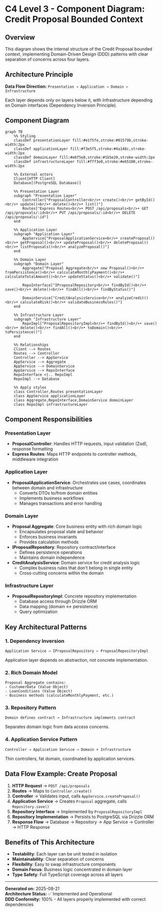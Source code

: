 # C4 Level 3 - Component Diagram: Credit Proposal Bounded Context

## Overview

This diagram shows the internal structure of the Credit Proposal bounded context, implementing Domain-Driven Design (DDD) patterns with clear separation of concerns across four layers.

## Architecture Principle

**Data Flow Direction:** `Presentation → Application → Domain ← Infrastructure`

Each layer depends only on layers below it, with Infrastructure depending on Domain interfaces (Dependency Inversion Principle).

## Component Diagram

```mermaid
graph TB
    %% Styling
    classDef presentationLayer fill:#e1f5fe,stroke:#01579b,stroke-width:2px
    classDef applicationLayer fill:#f3e5f5,stroke:#4a148c,stroke-width:2px
    classDef domainLayer fill:#e8f5e8,stroke:#1b5e20,stroke-width:2px
    classDef infrastructureLayer fill:#fff3e0,stroke:#e65100,stroke-width:2px

    %% External actors
    Client[HTTP Client]
    Database[(PostgreSQL Database)]

    %% Presentation Layer
    subgraph "Presentation Layer"
        Controller["ProposalController<br/>• create()<br/>• getById()<br/>• update()<br/>• delete()<br/>• list()"]
        Routes["Express Routes<br/>• POST /api/proposals<br/>• GET /api/proposals/:id<br/>• PUT /api/proposals/:id<br/>• DELETE /api/proposals/:id"]
    end

    %% Application Layer
    subgraph "Application Layer"
        AppService["ProposalApplicationService<br/>• createProposal()<br/>• getProposal()<br/>• updateProposal()<br/>• deleteProposal()<br/>• listProposals()<br/>• analyzeProposal()"]
    end

    %% Domain Layer
    subgraph "Domain Layer"
        Aggregate["Proposal Aggregate<br/>• new Proposal()<br/>• fromPersistence()<br/>• calculateMonthlyPayment()<br/>• calculateTotalAmount()<br/>• updateStatus()<br/>• validate()"]

        RepoInterface["IProposalRepository<br/>• findById()<br/>• save()<br/>• delete()<br/>• findAll()<br/>• findByStatus()"]

        DomainService["CreditAnalysisService<br/>• analyzeCredit()<br/>• calculateRisk()<br/>• validateBusinessRules()"]
    end

    %% Infrastructure Layer
    subgraph "Infrastructure Layer"
        RepoImpl["ProposalRepositoryImpl<br/>• findById()<br/>• save()<br/>• delete()<br/>• findAll()<br/>• toDomain()<br/>• toPersistence()"]
    end

    %% Relationships
    Client --> Routes
    Routes --> Controller
    Controller --> AppService
    AppService --> Aggregate
    AppService --> DomainService
    AppService --> RepoInterface
    RepoInterface <|.. RepoImpl
    RepoImpl --> Database

    %% Apply styles
    class Controller,Routes presentationLayer
    class AppService applicationLayer
    class Aggregate,RepoInterface,DomainService domainLayer
    class RepoImpl infrastructureLayer
```

## Component Responsibilities

### Presentation Layer

- **ProposalController**: Handles HTTP requests, input validation (Zod), response formatting
- **Express Routes**: Maps HTTP endpoints to controller methods, middleware integration

### Application Layer

- **ProposalApplicationService**: Orchestrates use cases, coordinates between domain and infrastructure
  - Converts DTOs to/from domain entities
  - Implements business workflows
  - Manages transactions and error handling

### Domain Layer

- **Proposal Aggregate**: Core business entity with rich domain logic
  - Encapsulates proposal state and behavior
  - Enforces business invariants
  - Provides calculation methods
- **IProposalRepository**: Repository contract/interface
  - Defines persistence operations
  - Maintains domain independence
- **CreditAnalysisService**: Domain service for credit analysis logic
  - Complex business rules that don't belong in single entity
  - Cross-cutting concerns within the domain

### Infrastructure Layer

- **ProposalRepositoryImpl**: Concrete repository implementation
  - Database access through Drizzle ORM
  - Data mapping (domain ↔ persistence)
  - Query optimization

## Key Architectural Patterns

### 1. **Dependency Inversion**

```
Application Service → IProposalRepository ← ProposalRepositoryImpl
```

Application layer depends on abstraction, not concrete implementation.

### 2. **Rich Domain Model**

```
Proposal Aggregate contains:
- CustomerData (Value Object)
- LoanConditions (Value Object)
- Business methods (calculateMonthlyPayment, etc.)
```

### 3. **Repository Pattern**

```
Domain defines contract → Infrastructure implements contract
```

Separates domain logic from data access concerns.

### 4. **Application Service Pattern**

```
Controller → Application Service → Domain + Infrastructure
```

Thin controllers, fat domain, coordinated by application services.

## Data Flow Example: Create Proposal

1. **HTTP Request** → `POST /api/proposals`
2. **Routes** → Maps to `Controller.create()`
3. **Controller** → Validates input, calls `AppService.createProposal()`
4. **Application Service** → Creates `Proposal` aggregate, calls `Repository.save()`
5. **Repository Interface** → Implemented by `ProposalRepositoryImpl`
6. **Repository Implementation** → Persists to PostgreSQL via Drizzle ORM
7. **Response Flow** → Database → Repository → App Service → Controller → HTTP Response

## Benefits of This Architecture

- **Testability**: Each layer can be unit tested in isolation
- **Maintainability**: Clear separation of concerns
- **Flexibility**: Easy to swap infrastructure components
- **Domain Focus**: Business logic concentrated in domain layer
- **Type Safety**: Full TypeScript coverage across all layers

---

**Generated on:** 2025-08-21  
**Architecture Status:** ✅ Implemented and Operational  
**DDD Conformity:** 100% - All layers properly implemented with correct dependencies
